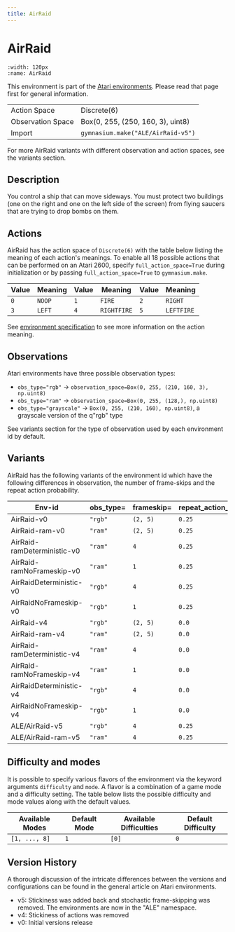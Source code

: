 ```yaml
---
title: AirRaid
---
```


# AirRaid

```{figure} ../../_static/videos/environments/air_raid.gif
:width: 120px
:name: AirRaid
```

This environment is part of the <a href='..'>Atari environments</a>. Please read that page first for general information.

|                   |                                    |
|-------------------|------------------------------------|
| Action Space      | Discrete(6)                        |
| Observation Space | Box(0, 255, (250, 160, 3), uint8)  |
| Import            | `gymnasium.make("ALE/AirRaid-v5")` |

For more AirRaid variants with different observation and action spaces, see the variants section.

## Description

You control a ship that can move sideways. You must protect two buildings (one on the right and one on the left side of the screen) from flying saucers that are trying to drop bombs on them.

## Actions

AirRaid has the action space of `Discrete(6)` with the table below listing the meaning of each action's meanings.
To enable all 18 possible actions that can be performed on an Atari 2600, specify `full_action_space=True` during
initialization or by passing `full_action_space=True` to `gymnasium.make`.

| Value   | Meaning   | Value   | Meaning     | Value   | Meaning    |
|---------|-----------|---------|-------------|---------|------------|
| `0`     | `NOOP`    | `1`     | `FIRE`      | `2`     | `RIGHT`    |
| `3`     | `LEFT`    | `4`     | `RIGHTFIRE` | `5`     | `LEFTFIRE` |

See [environment specification](../env-spec) to see more information on the action meaning.

## Observations

Atari environments have three possible observation types:

- `obs_type="rgb"` -> `observation_space=Box(0, 255, (210, 160, 3), np.uint8)`
- `obs_type="ram"` -> `observation_space=Box(0, 255, (128,), np.uint8)`
- `obs_type="grayscale"` -> `Box(0, 255, (210, 160), np.uint8)`, a grayscale version of the q"rgb" type

See variants section for the type of observation used by each environment id by default.

## Variants

AirRaid has the following variants of the environment id which have the following differences in observation,
the number of frame-skips and the repeat action probability.

| Env-id                      | obs_type=   | frameskip=   | repeat_action_probability=   |
|-----------------------------|-------------|--------------|------------------------------|
| AirRaid-v0                  | `"rgb"`     | `(2, 5)`     | `0.25`                       |
| AirRaid-ram-v0              | `"ram"`     | `(2, 5)`     | `0.25`                       |
| AirRaid-ramDeterministic-v0 | `"ram"`     | `4`          | `0.25`                       |
| AirRaid-ramNoFrameskip-v0   | `"ram"`     | `1`          | `0.25`                       |
| AirRaidDeterministic-v0     | `"rgb"`     | `4`          | `0.25`                       |
| AirRaidNoFrameskip-v0       | `"rgb"`     | `1`          | `0.25`                       |
| AirRaid-v4                  | `"rgb"`     | `(2, 5)`     | `0.0`                        |
| AirRaid-ram-v4              | `"ram"`     | `(2, 5)`     | `0.0`                        |
| AirRaid-ramDeterministic-v4 | `"ram"`     | `4`          | `0.0`                        |
| AirRaid-ramNoFrameskip-v4   | `"ram"`     | `1`          | `0.0`                        |
| AirRaidDeterministic-v4     | `"rgb"`     | `4`          | `0.0`                        |
| AirRaidNoFrameskip-v4       | `"rgb"`     | `1`          | `0.0`                        |
| ALE/AirRaid-v5              | `"rgb"`     | `4`          | `0.25`                       |
| ALE/AirRaid-ram-v5          | `"ram"`     | `4`          | `0.25`                       |

## Difficulty and modes

It is possible to specify various flavors of the environment via the keyword arguments `difficulty` and `mode`.
A flavor is a combination of a game mode and a difficulty setting. The table below lists the possible difficulty and mode values
along with the default values.

| Available Modes   | Default Mode   | Available Difficulties   | Default Difficulty   |
|-------------------|----------------|--------------------------|----------------------|
| `[1, ..., 8]`     | `1`            | `[0]`                    | `0`                  |

## Version History

A thorough discussion of the intricate differences between the versions and configurations can be found in the general article on Atari environments.

* v5: Stickiness was added back and stochastic frame-skipping was removed. The environments are now in the "ALE" namespace.
* v4: Stickiness of actions was removed
* v0: Initial versions release
